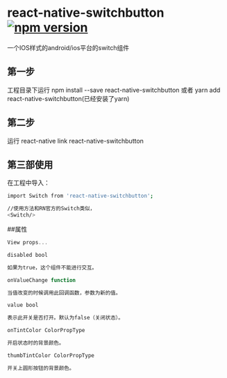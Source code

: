 # react-native-switchbutton[![npm version](https://badge.fury.io/js/react-native-switchbutton.svg)](https://badge.fury.io/js/react-native-switchbutton)
一个IOS样式的android/ios平台的switch组件
## 第一步
工程目录下运行 npm install --save react-native-switchbutton 或者 yarn add react-native-switchbutton(已经安装了yarn)
## 第二步
运行 react-native link react-native-switchbutton
## 第三部使用
在工程中导入：
```bash
import Switch from 'react-native-switchbutton';

//使用方法和RN官方的Switch类似，
<Switch/>
```


##属性
```js
View props... 

disabled bool 

如果为true，这个组件不能进行交互。

onValueChange function 

当值改变的时候调用此回调函数，参数为新的值。

value bool 

表示此开关是否打开。默认为false（关闭状态）。

onTintColor ColorPropType 

开启状态时的背景颜色。

thumbTintColor ColorPropType 

开关上圆形按钮的背景颜色。
```
